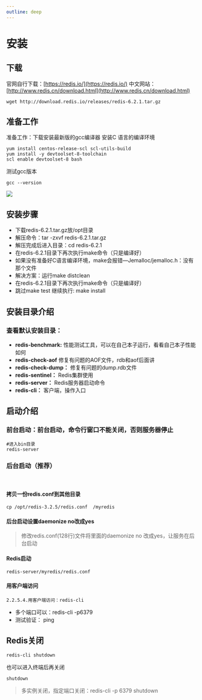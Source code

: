 ```yaml
---
outline: deep
---
```


# 安装

## 下载
官网自行下载：[https://redis.io/](https://redis.io/)
中文网站：[http://www.redis.cn/download.html](http://www.redis.cn/download.html)
```shell
wget http://download.redis.io/releases/redis-6.2.1.tar.gz
```
## 准备工作
准备工作：下载安装最新版的gcc编译器
安装C 语言的编译环境
```shell
yum install centos-release-scl scl-utils-build
yum install -y devtoolset-8-toolchain
scl enable devtoolset-8 bash
```
测试gcc版本
```shell
gcc --version
```
 ![](https://raw.gitmirror.com/KwFruit/basic-picture-service/note-v1.0.0//img/202308222219403.png)
## 安装步骤
- 下载redis-6.2.1.tar.gz放/opt目录
- 解压命令：tar -zxvf redis-6.2.1.tar.gz
- 解压完成后进入目录：cd redis-6.2.1
- 在redis-6.2.1目录下再次执行make命令（只是编译好）
- 如果没有准备好C语言编译环境，make会报错—Jemalloc/jemalloc.h：没有那个文件
- 解决方案：运行make distclean
- 在redis-6.2.1目录下再次执行make命令（只是编译好）
- 跳过make test 继续执行: make install

## 安装目录介绍

### 查看默认安装目录：

- **redis-benchmark:** 性能测试工具，可以在自己本子运行，看看自己本子性能如何
- **redis-check-aof** 修复有问题的AOF文件，rdb和aof后面讲
- **redis-check-dump：** 修复有问题的dump.rdb文件
- **redis-sentinel：** Redis集群使用
- **redis-server：** Redis服务器启动命令
- **redis-cli：** 客户端，操作入口

## 启动介绍

###  前台启动：前台启动，命令行窗口不能关闭，否则服务器停止
```shell
#进入bin目录 
redis-server
```
###  后台启动（推荐）
<br>
   
#### 拷贝一份redis.conf到其他目录

```shell
cp /opt/redis-3.2.5/redis.conf  /myredis
```

#### 后台启动设置daemonize no改成yes
>修改redis.conf(128行)文件将里面的daemonize no 改成yes，让服务在后台启动
####  Redis启动
```shell
redis-server/myredis/redis.conf
```
####  用客户端访问
```shell
2.2.5.4.用客户端访问：redis-cli
```
- 多个端口可以：redis-cli -p6379
- 测试验证： ping




##  Redis关闭
```shell
redis-cli shutdown
```
 也可以进入终端后再关闭
```shell
shutdown
```
> 多实例关闭，指定端口关闭：redis-cli -p 6379 shutdown
